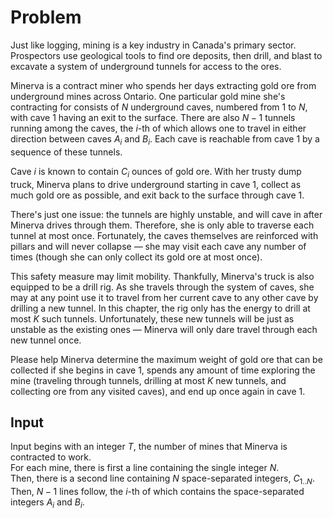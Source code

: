 ﻿# Problem

Just like logging, mining is a key industry in Canada's primary sector. Prospectors use geological tools to find ore deposits, then drill, and blast to excavate a system of underground tunnels for access to the ores.

Minerva is a contract miner who spends her days extracting gold ore from underground mines across Ontario. One particular gold mine she's contracting for consists of $N$ underground caves, numbered from $1$ to $N$, with cave $1$ having an exit to the surface. There are also $N - 1$ tunnels running among the caves, the $i$-th of which allows one to travel in either direction between caves $A_i$ and $B_i$. Each cave is reachable from cave $1$ by a sequence of these tunnels.

Cave $i$ is known to contain $C_i$ ounces of gold ore. With her trusty dump truck, Minerva plans to drive underground starting in cave $1$, collect as much gold ore as possible, and exit back to the surface through cave $1$.

There's just one issue: the tunnels are highly unstable, and will cave in after Minerva drives through them. Therefore, she is only able to traverse each tunnel at most once. Fortunately, the caves themselves are reinforced with pillars and will never collapse — she may visit each cave any number of times (though she can only collect its gold ore at most once).

This safety measure may limit mobility. Thankfully, Minerva's truck is also equipped to be a drill rig. As she travels through the system of caves, she may at any point use it to travel from her current cave to any other cave by drilling a new tunnel. In this chapter, the rig only has the energy to drill at most $K$ such tunnels. Unfortunately, these new tunnels will be just as unstable as the existing ones — Minerva will only dare travel through each new tunnel once.

Please help Minerva determine the maximum weight of gold ore that can be collected if she begins in cave $1$, spends any amount of time exploring the mine (traveling through tunnels, drilling at most $K$ new tunnels, and collecting ore from any visited caves), and end up once again in cave $1$.

## Input

Input begins with an integer $T$, the number of mines that Minerva is contracted to work.  
For each mine, there is first a line containing the single integer $N$.  
Then, there is a second line containing $N$ space-separated integers, $C_{1..N}$​.  
Then, $N−1$ lines follow, the $i$-th of which contains the space-separated integers $A_i$​ and $B_i$​.
